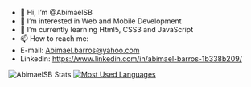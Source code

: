 - 👋 Hi, I’m @AbimaelSB
- 👀 I’m interested in Web and Mobile Development
- 🌱 I’m currently learning Html5, CSS3 and JavaScript
- 📫 How to reach me:
- E-mail: Abimael.barros@yahoo.com
- Linkedin: https://www.linkedin.com/in/abimael-barros-1b338b209/

![AbimaelSB Stats](https://github-readme-stats.vercel.app/api?username=abimaelsb&show_icons=true)
[![Most Used Languages](https://github-readme-stats.vercel.app/api/top-langs/?username=abimaelsb)](https://github.com/anuraghazra/github-readme-stats)


<!---
AbimaelSB/AbimaelSB is a ✨ special ✨ repository because its `README.md` (this file) appears on your GitHub profile.
You can click the Preview link to take a look at your changes.
--->
